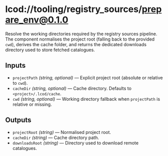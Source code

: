 # lcod://tooling/registry_sources/prepare_env@0.1.0

Resolve the working directories required by the registry sources pipeline. The
component normalises the project root (falling back to the provided `cwd`),
derives the cache folder, and returns the dedicated downloads directory used to
store fetched catalogues.

## Inputs

- `projectPath` *(string, optional)* — Explicit project root (absolute or
  relative to `cwd`).
- `cacheDir` *(string, optional)* — Cache directory. Defaults to
  `<project>/.lcod/cache`.
- `cwd` *(string, optional)* — Working directory fallback when `projectPath`
  is relative or missing.

## Outputs

- `projectRoot` *(string)* — Normalised project root.
- `cacheDir` *(string)* — Cache directory path.
- `downloadsRoot` *(string)* — Directory used to download remote catalogues.
